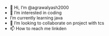 - 👋 Hi, I’m @agrawalyash2000
- 👀 I’m interested in coding
- I’m currently learning java
- 💞️ I’m looking to collaborate on project with tcs
- 📫 How to reach me linkden

<!---
agrawalyash2000/agrawalyash2000 is a ✨ special ✨ repository because its `README.md` (this file) appears on your GitHub profile.
You can click the Preview link to take a look at your changes.
--->
